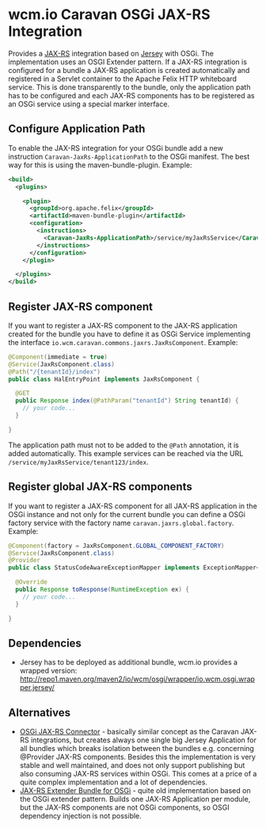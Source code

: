 wcm.io Caravan OSGi JAX-RS Integration
======================================

Provides a [JAX-RS](https://jsr311.java.net/) integration based on [Jersey](https://jersey.java.net/) with OSGi. The implementation uses an OSGI Extender pattern. If a JAX-RS integration is configured for a bundle a JAX-RS application is created automatically and registered in a Servlet container to the Apache Felix HTTP whiteboard service. This is done transparently to the bundle, only the application path has to be configured and each JAX-RS components has to be registered as an OSGi service using a special marker interface.


Configure Application Path
--------------------------

To enable the JAX-RS integration for your OSGi bundle add a new instruction `Caravan-JaxRs-ApplicationPath` to the OSGi manifest. The best way for this is using the maven-bundle-plugin. Example:

```xml
<build>
  <plugins>

    <plugin>
      <groupId>org.apache.felix</groupId>
      <artifactId>maven-bundle-plugin</artifactId>
      <configuration>
        <instructions>
          <Caravan-JaxRs-ApplicationPath>/service/myJaxRsService</Caravan-JaxRs-ApplicationPath>
        </instructions>
      </configuration>
    </plugin>

  </plugins>
</build>
```


Register JAX-RS component
-------------------------

If you want to register a JAX-RS component to the JAX-RS application created for the bundle you have to define it as OSGi Service implementing the interface `io.wcm.caravan.commons.jaxrs.JaxRsComponent`. Example:

```java
@Component(immediate = true)
@Service(JaxRsComponent.class)
@Path("/{tenantId}/index")
public class HalEntryPoint implements JaxRsComponent {

  @GET
  public Response index(@PathParam("tenantId") String tenantId) {
    // your code...
  }

}
```

The application path must not to be added to the `@Path` annotation, it is added automatically. This example services can be reached via the URL `/service/myJaxRsService/tenant123/index`.


Register global JAX-RS components
---------------------------------

If you want to register a JAX-RS component for all JAX-RS application in the OSGi instance and not only for the current bundle you can define a OSGi factory service with the factory name `caravan.jaxrs.global.factory`. Example:

```java
@Component(factory = JaxRsComponent.GLOBAL_COMPONENT_FACTORY)
@Service(JaxRsComponent.class)
@Provider
public class StatusCodeAwareExceptionMapper implements ExceptionMapper<RuntimeException>, JaxRsComponent {

  @Override
  public Response toResponse(RuntimeException ex) {
    // your code...
  }

}

```


Dependencies
------------

* Jersey has to be deployed as additional bundle, wcm.io provides a wrapped version: http://repo1.maven.org/maven2/io/wcm/osgi/wrapper/io.wcm.osgi.wrapper.jersey/


Alternatives
------------

* [OSGi JAX-RS Connector](https://github.com/hstaudacher/osgi-jax-rs-connector) - basically similar concept as the Caravan JAX-RS integrations, but creates always one single big Jersey Application for all bundles which breaks isolation between the bundles e.g. concerning @Provider JAX-RS components. Besides this the implementation is very stable and well maintained, and does not only support publishing but also consuming JAX-RS services within OSGi. This comes at a price of a quite complex implementation and a lot of dependencies.
* [JAX-RS Extender Bundle for OSGi](https://github.com/njbartlett/jaxrs-osgi-extender) - quite old implementation based on the OSGi extender pattern. Builds one JAX-RS Application per module, but the JAX-RS components are not OSGi components, so OSGI dependency injection is not possible.

